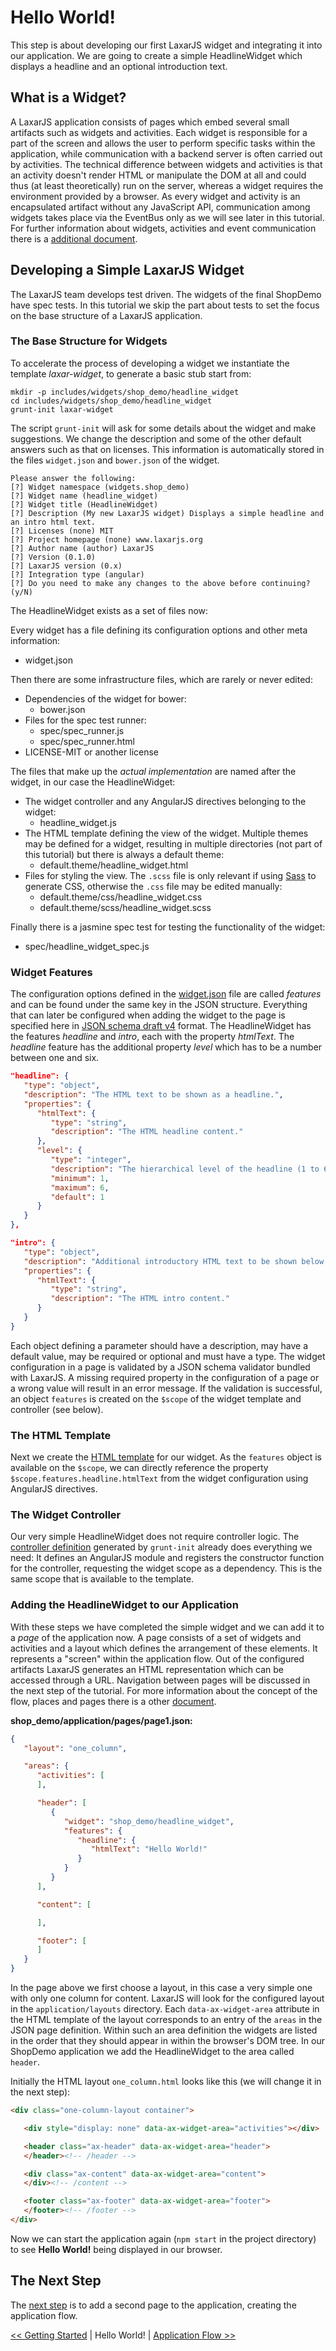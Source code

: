 # Hello World!
This step is about developing our first LaxarJS widget and integrating it into our application.
We are going to create a simple HeadlineWidget which displays a headline and an optional introduction text.

## What is a Widget?
A LaxarJS application consists of pages which embed several small artifacts such as widgets and activities.
Each widget is responsible for a part of the screen and allows the user to perform specific tasks within the application, while communication with a backend server is often carried out by activities.
The technical difference between widgets and activities is that an activity doesn't render HTML or manipulate the DOM at all and could thus (at least theoretically) run on the server, whereas a widget requires the environment provided by a browser.
As every widget and activity is an encapsulated artifact without any JavaScript API, communication among widgets takes place via the EventBus only as we will see later in this tutorial.
For further information about widgets, activities and event communication there is a [additional document](https://github.com/LaxarJS/laxar/blob/master/docs/manuals/concepts.md).

## Developing a Simple LaxarJS Widget
The LaxarJS team develops test driven.
The widgets of the final ShopDemo have spec tests.
In this tutorial we skip the part about tests to set the focus on the base structure of a LaxarJS application.

### The Base Structure for Widgets
To accelerate the process of developing a widget we instantiate the template *laxar-widget*, to generate a basic stub start from:
```shell
mkdir -p includes/widgets/shop_demo/headline_widget
cd includes/widgets/shop_demo/headline_widget
grunt-init laxar-widget
```

The script `grunt-init` will ask for some details about the widget and make suggestions.
We change the description and some of the other default answers such as that on licenses.
This information is automatically stored in the files `widget.json` and `bower.json` of the widget.

```shell
Please answer the following:
[?] Widget namespace (widgets.shop_demo)
[?] Widget name (headline_widget)
[?] Widget title (HeadlineWidget)
[?] Description (My new LaxarJS widget) Displays a simple headline and an intro html text.
[?] Licenses (none) MIT
[?] Project homepage (none) www.laxarjs.org
[?] Author name (author) LaxarJS
[?] Version (0.1.0)
[?] LaxarJS version (0.x)
[?] Integration type (angular)
[?] Do you need to make any changes to the above before continuing? (y/N)
```

The HeadlineWidget exists as a set of files now:

Every widget has a file defining its configuration options and other meta information:

* widget.json

Then there are some infrastructure files, which are rarely or never edited:

* Dependencies of the widget for bower:
   * bower.json
* Files for the spec test runner:
   * spec/spec_runner.js
   * spec/spec_runner.html
* LICENSE-MIT or another license

The files that make up the *actual implementation* are named after the widget, in our case the HeadlineWidget:

* The widget controller and any AngularJS directives belonging to the widget:
   * headline_widget.js
* The HTML template defining the view of the widget. Multiple themes may be defined for a widget, resulting in multiple directories (not part of this tutorial) but there is always a default theme:
   * default.theme/headline_widget.html
* Files for styling the view. The `.scss` file is only relevant if using [Sass](http://sass-lang.com/) to generate CSS, otherwise the `.css` file may be edited manually:
   * default.theme/css/headline_widget.css
   * default.theme/scss/headline_widget.scss

Finally there is a jasmine spec test for testing the functionality of the widget:

   * spec/headline_widget_spec.js



### Widget Features
The configuration options defined in the [widget.json](../../includes/widgets/shop_demo/headline_widget/widget.json) file are called *features* and can be found under the same key in the JSON structure.
Everything that can later be configured when adding the widget to the page is specified here in [JSON schema draft v4](http://json-schema.org/documentation.html) format.
The HeadlineWidget has the features *headline* and *intro*, each with the property *htmlText*. The *headline* feature has the additional property *level* which has to be a number between one and six.


```json
"headline": {
   "type": "object",
   "description": "The HTML text to be shown as a headline.",
   "properties": {
      "htmlText": {
         "type": "string",
         "description": "The HTML headline content."
      },
      "level": {
         "type": "integer",
         "description": "The hierarchical level of the headline (1 to 6).",
         "minimum": 1,
         "maximum": 6,
         "default": 1
      }
   }
},

"intro": {
   "type": "object",
   "description": "Additional introductory HTML text to be shown below the headline.",
   "properties": {
      "htmlText": {
         "type": "string",
         "description": "The HTML intro content."
      }
   }
}
```

Each object defining a parameter should have a description, may have a default value, may be required or optional and must have a type.
The widget configuration in a page is validated by a JSON schema validator bundled with LaxarJS.
A missing required property in the configuration of a page or a wrong value will result in an error message.
If the validation is successful, an object `features` is created on the `$scope` of the widget template and controller (see below).


### The HTML Template
Next we create the [HTML template](../../includes/widgets/shop_demo/headline_widget/default.theme/headline_widget.html) for our widget.
As the `features` object is available on the `$scope`, we can directly reference the property `$scope.features.headline.htmlText` from the widget configuration using AngularJS directives.

### The Widget Controller
Our very simple HeadlineWidget does not require controller logic.
The [controller definition](../../includes/widgets/shop_demo/headline_widget/headline_widget.js) generated by `grunt-init` already does everything we need:
It defines an AngularJS module and registers the constructor function for the controller, requesting the widget scope as a dependency.
This is the same scope that is available to the template.


### Adding the HeadlineWidget to our Application
With these steps we have completed the simple widget and we can add it to a *page* of the application now.
A page consists of a set of widgets and activities and a layout which defines the arrangement of these elements.
It represents a "screen" within the application flow.
Out of the configured artifacts LaxarJS generates an HTML representation which can be accessed through a URL.
Navigation between pages will be discussed in the next step of the tutorial.
For more information about the concept of the flow, places and pages there is a other [document](https://github.com/LaxarJS/laxar/blob/master/docs/manuals/concepts.md).

**shop_demo/application/pages/page1.json:**
```json
{
   "layout": "one_column",

   "areas": {
      "activities": [
      ],

      "header": [
         {
            "widget": "shop_demo/headline_widget",
            "features": {
               "headline": {
                  "htmlText": "Hello World!"
               }
            }
         }
      ],

      "content": [

      ],

      "footer": [
      ]
   }
}
```

In the page above we first choose a layout, in this case a very simple one with only one column for content.
LaxarJS will look for the configured layout in the `application/layouts` directory.
Each `data-ax-widget-area` attribute in the HTML template of the layout corresponds to an entry of the `areas` in the JSON page definition.
Within such an area definition the widgets are listed in the order that they should appear in within the browser's DOM tree.
In our ShopDemo application we add the HeadlineWidget to the area called `header`.

Initially the HTML layout `one_column.html` looks like this (we will change it in the next step):
```html
<div class="one-column-layout container">

   <div style="display: none" data-ax-widget-area="activities"></div>

   <header class="ax-header" data-ax-widget-area="header">
   </header><!-- /header -->

   <div class="ax-content" data-ax-widget-area="content">
   </div><!-- /content -->

   <footer class="ax-footer" data-ax-widget-area="footer">
   </footer><!-- /footer -->
</div>
```

Now we can start the application again (`npm start` in the project directory) to see **Hello World!** being displayed in our browser.

## The Next Step
The [next step](03_application_flow.md) is to add a second page to the application, creating the application flow.

[<< Getting Started](01_getting_started.md) | Hello World! | [Application Flow >>](03_application_flow.md)
